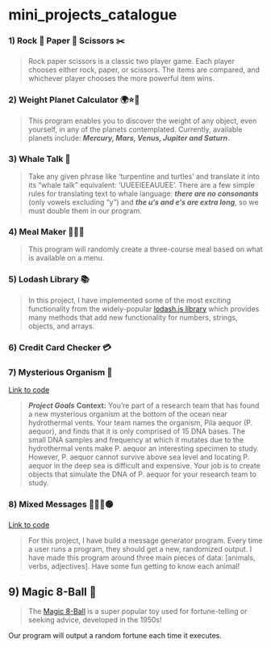 # mini_projects_catalogue

### 1) Rock 🗿 Paper 🧻 Scissors ✂️

> Rock paper scissors is a classic two player game. Each player chooses either rock, paper, or scissors. The items are compared, and whichever player chooses the more powerful item wins.

### 2) Weight Planet Calculator 🌍⭐🌙

> This program enables you to discover the weight of any object, even yourself, in any of the planets contemplated. Currently, available planets include: ***Mercury, Mars, Venus, Jupiter and Saturn***.

### 3) Whale Talk 🐋

> Take any given phrase like ‘turpentine and turtles’ and translate it into its “whale talk” equivalent: ‘UUEEIEEAUUEE’. There are a few simple rules for translating text to whale language: ***there are no consonants*** (only vowels excluding “y”) and ***the u‘s and e‘s are extra long***, so we must double them in our program.

### 4) Meal Maker 🥗🥩🧁

> This program will randomly create a three-course meal based on what is available on a menu.

### 5) Lodash Library 📚

> In this project, I have implemented some of the most exciting functionality from the widely-popular [lodash.js library](https://lodash.com/docs/4.17.15) which provides many methods that add new functionality for numbers, strings, objects, and arrays.

### 6) Credit Card Checker 💳

### 7) Mysterious Organism 🦠
[Link to code](https://github.com/iker-gonzalez/mini_projects_catalogue/blob/main/07_mysterious_Organism/mysterious_Organism.js)
> ***Project Goals***
**Context:** You’re part of a research team that has found a new mysterious organism at the bottom of the ocean near hydrothermal vents. Your team names the organism, Pila aequor (P. aequor), and finds that it is only comprised of 15 DNA bases. The small DNA samples and frequency at which it mutates due to the hydrothermal vents make P. aequor an interesting specimen to study. However, P. aequor cannot survive above sea level and locating P. aequor in the deep sea is difficult and expensive. Your job is to create objects that simulate the DNA of P. aequor for your research team to study.

### 8) Mixed Messages 💭🔴🔵🟢
[Link to code](https://github.com/iker-gonzalez/mini_projects_catalogue/blob/main/08_mixed_Messages/mixed_Messages.js)
> For this project, I have build a message generator program. Every time a user runs a program, they should get a new, randomized output. I have made this program around three main pieces of data: [animals, verbs, adjectives]. Have some fun getting to know each animal!

## 9) Magic 8-Ball 🎱
>The [Magic 8-Ball](https://en.wikipedia.org/wiki/Magic_8-ball) is a super popular toy used for fortune-telling or seeking advice, developed in the 1950s!

Our program will output a random fortune each time it executes.
